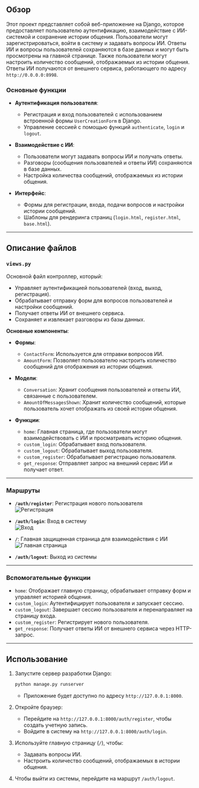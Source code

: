 ## Обзор
Этот проект представляет собой веб-приложение на Django, которое предоставляет пользователю аутентификацию, взаимодействие с ИИ-системой и сохранение истории общения. Пользователи могут зарегистрироваться, войти в систему и задавать вопросы ИИ. Ответы ИИ и вопросы пользователей сохраняются в базе данных и могут быть просмотрены на главной странице. Также пользователи могут настроить количество сообщений, отображаемых из истории общения. Ответы ИИ получаются от внешнего сервиса, работающего по адресу `http://0.0.0.0:8998`.

### Основные функции
- **Аутентификация пользователя**:
  - Регистрация и вход пользователей с использованием встроенной формы `UserCreationForm` в Django.
  - Управление сессией с помощью функций `authenticate`, `login` и `logout`.

- **Взаимодействие с ИИ**:
  - Пользователи могут задавать вопросы ИИ и получать ответы.
  - Разговоры (сообщения пользователей и ответы ИИ) сохраняются в базе данных.
  - Настройка количества сообщений, отображаемых из истории общения.

- **Интерфейс**:
  - Формы для регистрации, входа, подачи вопросов и настройки истории сообщений.
  - Шаблоны для рендеринга страниц (`login.html`, `register.html`, `base.html`).

---

## Описание файлов

### `views.py`
Основной файл контроллер, который:
- Управляет аутентификацией пользователей (вход, выход, регистрация).
- Обрабатывает отправку форм для вопросов пользователей и настройки сообщений.
- Получает ответы ИИ от внешнего сервиса.
- Сохраняет и извлекает разговоры из базы данных.

**Основные компоненты**:
- **Формы**:
  - `ContactForm`: Используется для отправки вопросов ИИ.
  - `AmountForm`: Позволяет пользователю настроить количество сообщений для отображения из истории общения.
  
- **Модели**:
  - `Conversation`: Хранит сообщения пользователей и ответы ИИ, связанные с пользователем.
  - `AmountOfMessagesShown`: Хранит количество сообщений, которые пользователь хочет отображать из своей истории общения.

- **Функции**:
  - `home`: Главная страница, где пользователи могут взаимодействовать с ИИ и просматривать историю общения.
  - `custom_login`: Обрабатывает вход пользователя.
  - `custom_logout`: Обрабатывает выход пользователя.
  - `custom_register`: Обрабатывает регистрацию пользователя.
  - `get_response`: Отправляет запрос на внешний сервис ИИ и получает ответ.

---

### Маршруты

- **`/auth/register`**: Регистрация нового пользователя  
  ![Регистрация](https://post-images.org/download/194.113.153.253-desk/LUVwjhs01733996045.png)

- **`/auth/login`**: Вход в систему  
  ![Вход](https://post-images.org/download/194.113.153.253-desk/ZRvKLVzO1733996095.png)

- **`/`**: Главная защищенная страница для взаимодействия с ИИ  
  ![Главная страница]([https://post-images.org/download/194.113.153.253-desk/lCUKqrND1733416556.png](https://post-images.org/download/194.113.153.253-desk/VTPua7MH1733996139.png))  

- **`/auth/logout`**: Выход из системы

---

### Вспомогательные функции
- `home`: Отображает главную страницу, обрабатывает отправку форм и управляет историей общения.
- `custom_login`: Аутентифицирует пользователя и запускает сессию.
- `custom_logout`: Завершает сессию пользователя и перенаправляет на страницу входа.
- `custom_register`: Регистрирует нового пользователя.
- `get_response`: Получает ответы ИИ от внешнего сервиса через HTTP-запрос.

---

## Использование

1. Запустите сервер разработки Django:
   ```bash
   python manage.py runserver
   ```
   - Приложение будет доступно по адресу `http://127.0.0.1:8000`.

2. Откройте браузер:
   - Перейдите на `http://127.0.0.1:8000/auth/register`, чтобы создать учетную запись.
   - Войдите в систему на `http://127.0.0.1:8000/auth/login`.

3. Используйте главную страницу (`/`), чтобы:
   - Задавать вопросы ИИ.
   - Настроить количество сообщений, отображаемых в истории общения.

4. Чтобы выйти из системы, перейдите на маршрут `/auth/logout`.
